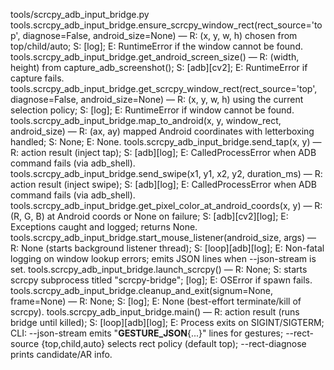 
tools/scrcpy_adb_input_bridge.py
tools.scrcpy_adb_input_bridge.ensure_scrcpy_window_rect(rect_source='top', diagnose=False, android_size=None) — R: (x, y, w, h) chosen from top/child/auto; S: [log]; E: RuntimeError if the window cannot be found.
tools.scrcpy_adb_input_bridge.get_android_screen_size() — R: (width, height) from capture_adb_screenshot(); S: [adb][cv2]; E: RuntimeError if capture fails.
tools.scrcpy_adb_input_bridge.get_scrcpy_window_rect(rect_source='top', diagnose=False, android_size=None) — R: (x, y, w, h) using the current selection policy; S: [log]; E: RuntimeError if window cannot be found.
tools.scrcpy_adb_input_bridge.map_to_android(x, y, window_rect, android_size) — R: (ax, ay) mapped Android coordinates with letterboxing handled; S: None; E: None.
tools.scrcpy_adb_input_bridge.send_tap(x, y) — R: action result (inject tap); S: [adb][log]; E: CalledProcessError when ADB command fails (via adb_shell).
tools.scrcpy_adb_input_bridge.send_swipe(x1, y1, x2, y2, duration_ms) — R: action result (inject swipe); S: [adb][log]; E: CalledProcessError when ADB command fails (via adb_shell).
tools.scrcpy_adb_input_bridge.get_pixel_color_at_android_coords(x, y) — R: (R, G, B) at Android coords or None on failure; S: [adb][cv2][log]; E: Exceptions caught and logged; returns None.
tools.scrcpy_adb_input_bridge.start_mouse_listener(android_size, args) — R: None (starts background listener thread); S: [loop][adb][log]; E: Non-fatal logging on window lookup errors; emits JSON lines when --json-stream is set.
tools.scrcpy_adb_input_bridge.launch_scrcpy() — R: None; S: starts scrcpy subprocess titled "scrcpy-bridge"; [log]; E: OSError if spawn fails.
tools.scrcpy_adb_input_bridge.cleanup_and_exit(signum=None, frame=None) — R: None; S: [log]; E: None (best-effort terminate/kill of scrcpy).
tools.scrcpy_adb_input_bridge.main() — R: action result (runs bridge until killed); S: [loop][adb][log]; E: Process exits on SIGINT/SIGTERM; CLI: --json-stream emits "__GESTURE_JSON__{...}" lines for gestures; --rect-source {top,child,auto} selects rect policy (default top); --rect-diagnose prints candidate/AR info.
